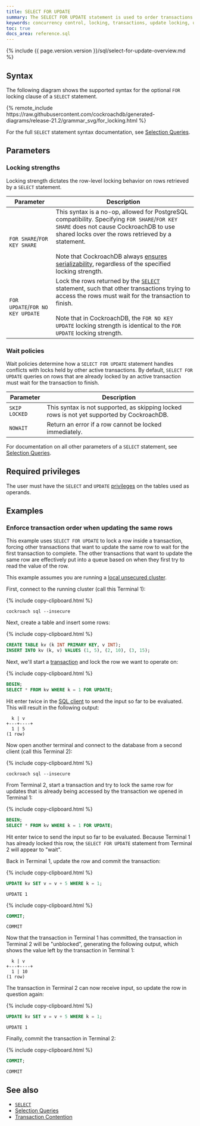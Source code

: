 ```yaml
---
title: SELECT FOR UPDATE
summary: The SELECT FOR UPDATE statement is used to order transactions under contention.
keywords: concurrency control, locking, transactions, update locking, update, contention
toc: true
docs_area: reference.sql
---
```


{%  include {{ page.version.version }}/sql/select-for-update-overview.md %}

## Syntax

The following diagram shows the supported syntax for the optional `FOR` locking clause of a `SELECT` statement.

<div>
{%  remote_include https://raw.githubusercontent.com/cockroachdb/generated-diagrams/release-21.2/grammar_svg/for_locking.html %}
</div>

For the full `SELECT` statement syntax documentation, see [Selection Queries](selection-queries.html).

## Parameters

### Locking strengths

Locking strength dictates the row-level locking behavior on rows retrieved by a `SELECT` statement.

Parameter | Description
----------|------------
`FOR SHARE`/`FOR KEY SHARE` | This syntax is a no-op, allowed for PostgreSQL compatibility. Specifying `FOR SHARE`/`FOR KEY SHARE` does not cause CockroachDB to use shared locks over the rows retrieved by a statement.<br><br>Note that CockroachDB always [ensures serializability](demo-serializable.html), regardless of the specified locking strength.
`FOR UPDATE`/`FOR NO KEY UPDATE` | Lock the rows returned by the [`SELECT`](selection-queries.html) statement, such that other transactions trying to access the rows must wait for the transaction to finish.<br><br>Note that in CockroachDB, the `FOR NO KEY UPDATE` locking strength is identical to the `FOR UPDATE` locking strength.

### Wait policies

 Wait policies determine how a `SELECT FOR UPDATE` statement handles conflicts with locks held by other active transactions. By default, `SELECT FOR UPDATE` queries on rows that are already locked by an active transaction must wait for the transaction to finish.

Parameter | Description
----------|------------
`SKIP LOCKED` | This syntax is not supported, as skipping locked rows is not yet supported by CockroachDB.
`NOWAIT` | Return an error if a row cannot be locked immediately.

For documentation on all other parameters of a `SELECT` statement, see [Selection Queries](selection-queries.html).

## Required privileges

The user must have the `SELECT` and `UPDATE` [privileges](authorization.html#assign-privileges) on the tables used as operands.

## Examples

### Enforce transaction order when updating the same rows

This example uses `SELECT FOR UPDATE` to lock a row inside a transaction, forcing other transactions that want to update the same row to wait for the first transaction to complete. The other transactions that want to update the same row are effectively put into a queue based on when they first try to read the value of the row.

This example assumes you are running a [local unsecured cluster](start-a-local-cluster.html).

First, connect to the running cluster (call this Terminal 1):

{%  include copy-clipboard.html %}
~~~ shell
cockroach sql --insecure
~~~

Next, create a table and insert some rows:

{%  include copy-clipboard.html %}
~~~ sql
CREATE TABLE kv (k INT PRIMARY KEY, v INT);
INSERT INTO kv (k, v) VALUES (1, 5), (2, 10), (3, 15);
~~~

Next, we'll start a [transaction](transactions.html) and lock the row we want to operate on:

{%  include copy-clipboard.html %}
~~~ sql
BEGIN;
SELECT * FROM kv WHERE k = 1 FOR UPDATE;
~~~

Hit enter twice in the [SQL client](cockroach-sql.html) to send the input so far to be evaluated.  This will result in the following output:

~~~
  k | v
+---+----+
  1 | 5
(1 row)
~~~

Now open another terminal and connect to the database from a second client (call this Terminal 2):

{%  include copy-clipboard.html %}
~~~ shell
cockroach sql --insecure
~~~

From Terminal 2, start a transaction and try to lock the same row for updates that is already being accessed by the transaction we opened in Terminal 1:

{%  include copy-clipboard.html %}
~~~ sql
BEGIN;
SELECT * FROM kv WHERE k = 1 FOR UPDATE;
~~~

Hit enter twice to send the input so far to be evaluated. Because Terminal 1 has already locked this row, the `SELECT FOR UPDATE` statement from Terminal 2 will appear to "wait".

Back in Terminal 1, update the row and commit the transaction:

{%  include copy-clipboard.html %}
~~~ sql
UPDATE kv SET v = v + 5 WHERE k = 1;
~~~

~~~
UPDATE 1
~~~

{%  include copy-clipboard.html %}
~~~ sql
COMMIT;
~~~

~~~
COMMIT
~~~

Now that the transaction in Terminal 1 has committed, the transaction in Terminal 2 will be "unblocked", generating the following output, which shows the value left by the transaction in Terminal 1:

~~~
  k | v
+---+----+
  1 | 10
(1 row)
~~~

The transaction in Terminal 2 can now receive input, so update the row in question again:

{%  include copy-clipboard.html %}
~~~ sql
UPDATE kv SET v = v + 5 WHERE k = 1;
~~~

~~~
UPDATE 1
~~~

Finally, commit the transaction in Terminal 2:

{%  include copy-clipboard.html %}
~~~ sql
COMMIT;
~~~

~~~
COMMIT
~~~

## See also

- [`SELECT`](select-clause.html)
- [Selection Queries](selection-queries.html)
- [Transaction Contention][transaction_contention]

<!-- Reference links -->

[transaction_contention]: performance-best-practices-overview.html#transaction-contention
[retries]: transactions.html#client-side-intervention
[select]: select-clause.html
